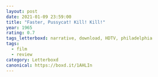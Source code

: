 ```yaml
---
layout: post 
date: 2021-01-09 23:59:00
title: "Faster, Pussycat! Kill! Kill!"
year: 1965
rating: 0.7
tags_letterboxd: narrative, download, HDTV, philadelphia
tags:
  - film
  - review
category: Letterboxd
canonical: https://boxd.it/1AHLIn
---
```

